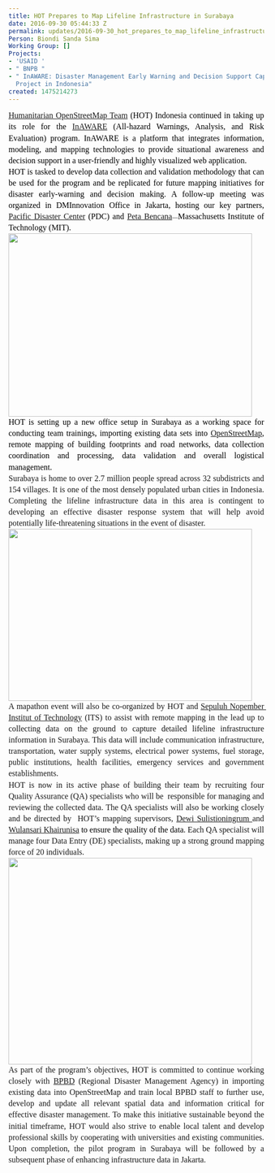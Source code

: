 ```yaml
---
title: HOT Prepares to Map Lifeline Infrastructure in Surabaya
date: 2016-09-30 05:44:33 Z
permalink: updates/2016-09-30_hot_prepares_to_map_lifeline_infrastructure_in_surabaya
Person: Biondi Sanda Sima
Working Group: []
Projects:
- 'USAID '
- " BNPB "
- " InAWARE: Disaster Management Early Warning and Decision Support Capacity Enhancement
  Project in Indonesia"
created: 1475214273
---
```


<p style="line-height: 1.38; margin-top: 0pt; margin-bottom: 0pt; text-align: justify;" dir="ltr"><span style="font-size: 16px; font-family: 'Times New Roman'; color: #000000; background-color: transparent; font-weight: 400; font-style: normal; font-variant: normal; text-decoration: none; vertical-align: baseline; white-space: pre-wrap;"><a href="http://openstreetmap.id/en/" target="_blank">Humanitarian OpenStreetMap Team</a> (HOT) Indonesia continued in taking up its role for the <a href="http://inaware.bnpb.go.id/inaware/" target="_blank">InAWARE</a> (All-hazard Warnings, Analysis, and Risk Evaluation) program. InAWARE is a platform that integrates information, modeling, and mapping technologies to provide situational awareness and decision support in a user-friendly and highly visualized web application. </span></p><p style="line-height: 1.38; margin-top: 0pt; margin-bottom: 0pt; text-align: justify;" dir="ltr"><span style="font-size: 16px; font-family: 'Times New Roman'; color: #000000; background-color: transparent; font-weight: 400; font-style: normal; font-variant: normal; text-decoration: none; vertical-align: baseline; white-space: pre-wrap;">HOT is tasked to develop data collection and validation methodology that can be used for the program and be replicated for future mapping initiatives for disaster early-warning and decision making. A follow-up meeting was organized in DMInnovation Office in Jakarta, hosting our key partners, <a href="http://www.pdc.org" target="_blank">Pacific Disaster Center</a> (PDC) and <a href="https://www.petajakarta.org/banjir/en/">Peta Bencana</a></span><span style="font-size: 11.333333333333332px; font-family: 'Times New Roman'; color: #000000; background-color: transparent; font-weight: 400; font-style: normal; font-variant: normal; text-decoration: none; vertical-align: baseline; white-space: pre-wrap;">—</span><span style="font-size: 16px; font-family: 'Times New Roman'; color: #000000; background-color: transparent; font-weight: 400; font-style: normal; font-variant: normal; text-decoration: none; vertical-align: baseline; white-space: pre-wrap;">Massachusetts Institute of Technology (MIT).</span></p><p style="line-height: 1.38; margin-top: 0pt; margin-bottom: 0pt; text-align: justify;" dir="ltr"><span style="font-size: 16px; font-family: 'Times New Roman'; color: #000000; background-color: transparent; font-weight: 400; font-style: normal; font-variant: normal; text-decoration: none; vertical-align: baseline; white-space: pre-wrap;"><span style="font-size: 16px; font-family: 'Times New Roman'; color: #000000; background-color: transparent; font-weight: 400; font-style: normal; font-variant: normal; text-decoration: none; vertical-align: baseline; white-space: pre-wrap;"><img class="image-large" src="/sites/default/files/styles/large/public/Screen%20Shot%202016-09-30%20at%2011.07.50%20AM_0.png?itok=lIT474Eo" alt="" width="480" height="361"></span></span></p><p style="line-height: 1.38; margin-top: 0pt; margin-bottom: 0pt; text-align: justify;" dir="ltr"><span style="font-size: 16px; font-family: 'Times New Roman'; color: #000000; background-color: transparent; font-weight: 400; font-style: normal; font-variant: normal; text-decoration: none; vertical-align: baseline; white-space: pre-wrap;"><span style="font-size: 16px; font-family: 'Times New Roman'; color: #000000; background-color: transparent; font-weight: 400; font-style: normal; font-variant: normal; text-decoration: none; vertical-align: baseline; white-space: pre-wrap;">HOT is setting up a new office setup in Surabaya as a working space for conducting team trainings, importing existing data sets into <a href="https://www.openstreetmap.org" target="_self">OpenStreetMap</a>, remote mapping of building footprints and road networks, data collection coordination and processing, data validation and overall logistical management. </span></span></p><p style="line-height: 1.38; margin-top: 0pt; margin-bottom: 0pt; text-align: justify;" dir="ltr"><span style="font-size: 16px; font-family: 'Times New Roman'; background-color: transparent; font-style: normal; font-variant-ligatures: normal; font-variant-position: normal; font-variant-caps: normal; font-variant-numeric: normal; font-variant-alternates: normal; font-variant-east-asian: normal; white-space: pre-wrap;">Surabaya is home to over 2.7 million people spread across 32 subdistricts and 154 villages. It is one of the most densely populated urban cities in Indonesia. Completing the lifeline infrastructure data in this area is contingent to developing an effective disaster response system that will help avoid potentially life-threatening situations in the event of disaster.</span></p><p style="line-height: 1.38; margin-top: 0pt; margin-bottom: 0pt; text-align: justify;" dir="ltr"><img class="image-large" style="font-family: 'Open Sans', Arial, sans-serif; font-size: 14px;" title="Surabaya's administrative boundaries" src="/sites/default/files/styles/large/public/Sub%20Districts%20Surabaya_0.jpg?itok=mtkm_Mpr" alt="" width="480" height="339"></p><p style="line-height: 1.38; margin-top: 0pt; margin-bottom: 0pt; text-align: justify;" dir="ltr"><span style="font-size: 16px; font-family: 'Times New Roman'; background-color: transparent; font-style: normal; font-variant-ligatures: normal; font-variant-position: normal; font-variant-caps: normal; font-variant-numeric: normal; font-variant-alternates: normal; font-variant-east-asian: normal; white-space: pre-wrap;"><span style="font-size: 16px; font-family: 'Times New Roman'; background-color: transparent; font-style: normal; font-variant-ligatures: normal; font-variant-position: normal; font-variant-caps: normal; font-variant-numeric: normal; font-variant-alternates: normal; font-variant-east-asian: normal; white-space: pre-wrap;">A mapathon event will also be co-organized by HOT and <a href="https://www.its.ac.id" target="_blank">Sepuluh Nopember Institut of Technology</a> (ITS) to assist with remote mapping in the lead up to collecting data on the ground to capture detailed lifeline infrastructure information in Surabaya. This data will include communication infrastructure, transportation, water supply systems, electrical power systems, fuel storage, public institutions, health facilities, emergency services and government establishments.</span></span></p><p style="line-height: 1.38; margin-top: 0pt; margin-bottom: 0pt; text-align: justify;" dir="ltr"><span style="font-size: 16px; font-family: 'Times New Roman'; background-color: transparent; font-style: normal; font-variant-ligatures: normal; font-variant-position: normal; font-variant-caps: normal; font-variant-numeric: normal; font-variant-alternates: normal; font-variant-east-asian: normal; white-space: pre-wrap;">HOT is now in its active phase of building their team by recruiting four Quality Assurance (QA) specialists who will be &nbsp;responsible for managing and reviewing the collected data. The QA specialists will also be working closely and be directed by &nbsp;HOT’s mapping supervisors,&nbsp;<a href="https://hotosm.org/users/dewisulistio">Dewi Sulistioningrum </a></span><span style="font-size: 16px; font-family: 'Times New Roman'; background-color: transparent; font-style: normal; font-variant-ligatures: normal; font-variant-position: normal; font-variant-caps: normal; font-variant-numeric: normal; font-variant-alternates: normal; font-variant-east-asian: normal; white-space: pre-wrap;">and <a href="https://hotosm.org/users/wulankhairunisa" target="_self">Wulansari Khairunisa</a> </span><span style="font-size: 16px; font-family: 'Times New Roman'; color: #000000; background-color: transparent; font-style: normal; font-variant-ligatures: normal; font-variant-position: normal; font-variant-caps: normal; font-variant-numeric: normal; font-variant-alternates: normal; font-variant-east-asian: normal; white-space: pre-wrap;">to ensure the quality of the data</span><span style="font-size: 16px; font-family: 'Times New Roman'; background-color: transparent; font-style: normal; font-variant-ligatures: normal; font-variant-position: normal; font-variant-caps: normal; font-variant-numeric: normal; font-variant-alternates: normal; font-variant-east-asian: normal; white-space: pre-wrap;">. Each QA specialist will manage&nbsp;four Data Entry (DE) specialists, making up a strong ground mapping force of 20 individuals.</span></p><p style="line-height: 1.38; margin-top: 0pt; margin-bottom: 0pt; text-align: justify;" dir="ltr"><img class="image-large" src="/sites/default/files/styles/large/public/Screen%20Shot%202016-09-30%20at%2011.03.02%20AM_0.png?itok=95Hf1eer" alt="" width="480" height="407"></p><p style="line-height: 1.38; margin-top: 0pt; margin-bottom: 0pt; text-align: justify;" dir="ltr"><span style="font-size: 16px; font-family: 'Times New Roman'; background-color: transparent; font-style: normal; font-variant-ligatures: normal; font-variant-position: normal; font-variant-caps: normal; font-variant-numeric: normal; font-variant-alternates: normal; font-variant-east-asian: normal; white-space: pre-wrap;">As part of the program’s objectives, HOT is committed to continue working closely with <a href="http://bpbd.jatimprov.go.id" target="_blank">BPBD</a> (Regional Disaster Management Agency) in importing existing data into OpenStreetMap and train local BPBD staff to further use, develop and update all relevant spatial data and information critical for effective disaster management. To make this initiative sustainable beyond the initial timeframe, HOT would also strive to enable local talent and develop professional skills by cooperating with universities and existing communities. Upon completion, the pilot program in Surabaya will be followed by a subsequent phase of enhancing infrastructure data in Jakarta.</span></p><p style="line-height: 1.38; margin-top: 0pt; margin-bottom: 0pt; text-align: justify;" dir="ltr">&nbsp;</p>
